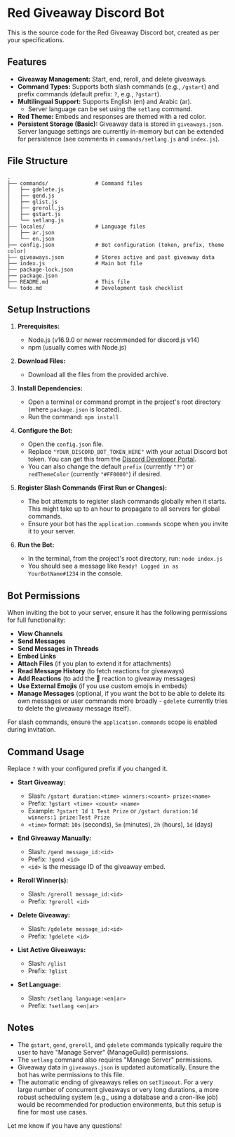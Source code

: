 # Red Giveaway Discord Bot

This is the source code for the Red Giveaway Discord bot, created as per your specifications.

## Features

*   **Giveaway Management:** Start, end, reroll, and delete giveaways.
*   **Command Types:** Supports both slash commands (e.g., `/gstart`) and prefix commands (default prefix: `?`, e.g., `?gstart`).
*   **Multilingual Support:** Supports English (en) and Arabic (ar).
    *   Server language can be set using the `setlang` command.
*   **Red Theme:** Embeds and responses are themed with a red color.
*   **Persistent Storage (Basic):** Giveaway data is stored in `giveaways.json`. Server language settings are currently in-memory but can be extended for persistence (see comments in `commands/setlang.js` and `index.js`).

## File Structure

```
.
├── commands/               # Command files
│   ├── gdelete.js
│   ├── gend.js
│   ├── glist.js
│   ├── greroll.js
│   ├── gstart.js
│   └── setlang.js
├── locales/                # Language files
│   ├── ar.json
│   └── en.json
├── config.json             # Bot configuration (token, prefix, theme color)
├── giveaways.json          # Stores active and past giveaway data
├── index.js                # Main bot file
├── package-lock.json
├── package.json
├── README.md               # This file
└── todo.md                 # Development task checklist
```

## Setup Instructions

1.  **Prerequisites:**
    *   Node.js (v16.9.0 or newer recommended for discord.js v14)
    *   npm (usually comes with Node.js)

2.  **Download Files:**
    *   Download all the files from the provided archive.

3.  **Install Dependencies:**
    *   Open a terminal or command prompt in the project's root directory (where `package.json` is located).
    *   Run the command: `npm install`

4.  **Configure the Bot:**
    *   Open the `config.json` file.
    *   Replace `"YOUR_DISCORD_BOT_TOKEN_HERE"` with your actual Discord bot token. You can get this from the [Discord Developer Portal](https://discord.com/developers/applications).
    *   You can also change the default `prefix` (currently `"?"`) or `redThemeColor` (currently `"#FF0000"`) if desired.

5.  **Register Slash Commands (First Run or Changes):**
    *   The bot attempts to register slash commands globally when it starts. This might take up to an hour to propagate to all servers for global commands.
    *   Ensure your bot has the `application.commands` scope when you invite it to your server.

6.  **Run the Bot:**
    *   In the terminal, from the project's root directory, run: `node index.js`
    *   You should see a message like `Ready! Logged in as YourBotName#1234` in the console.

## Bot Permissions

When inviting the bot to your server, ensure it has the following permissions for full functionality:

*   **View Channels**
*   **Send Messages**
*   **Send Messages in Threads**
*   **Embed Links**
*   **Attach Files** (if you plan to extend it for attachments)
*   **Read Message History** (to fetch reactions for giveaways)
*   **Add Reactions** (to add the 🎉 reaction to giveaway messages)
*   **Use External Emojis** (if you use custom emojis in embeds)
*   **Manage Messages** (optional, if you want the bot to be able to delete its own messages or user commands more broadly - `gdelete` currently tries to delete the giveaway message itself).

For slash commands, ensure the `application.commands` scope is enabled during invitation.

## Command Usage

Replace `?` with your configured prefix if you changed it.

*   **Start Giveaway:**
    *   Slash: `/gstart duration:<time> winners:<count> prize:<name>`
    *   Prefix: `?gstart <time> <count> <name>`
    *   Example: `?gstart 1d 1 Test Prize` or `/gstart duration:1d winners:1 prize:Test Prize`
    *   `<time>` format: `10s` (seconds), `5m` (minutes), `2h` (hours), `1d` (days)

*   **End Giveaway Manually:**
    *   Slash: `/gend message_id:<id>`
    *   Prefix: `?gend <id>`
    *   `<id>` is the message ID of the giveaway embed.

*   **Reroll Winner(s):**
    *   Slash: `/greroll message_id:<id>`
    *   Prefix: `?greroll <id>`

*   **Delete Giveaway:**
    *   Slash: `/gdelete message_id:<id>`
    *   Prefix: `?gdelete <id>`

*   **List Active Giveaways:**
    *   Slash: `/glist`
    *   Prefix: `?glist`

*   **Set Language:**
    *   Slash: `/setlang language:<en|ar>`
    *   Prefix: `?setlang <en|ar>`

## Notes

*   The `gstart`, `gend`, `greroll`, and `gdelete` commands typically require the user to have "Manage Server" (ManageGuild) permissions.
*   The `setlang` command also requires "Manage Server" permissions.
*   Giveaway data in `giveaways.json` is updated automatically. Ensure the bot has write permissions to this file.
*   The automatic ending of giveaways relies on `setTimeout`. For a very large number of concurrent giveaways or very long durations, a more robust scheduling system (e.g., using a database and a cron-like job) would be recommended for production environments, but this setup is fine for most use cases.

Let me know if you have any questions!

